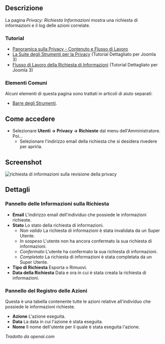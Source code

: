 <!-- Filename: Help4.x:Privacy:_Review_Information_Request / Display title: Privacy: Richiesta di Revisione delle Informazioni -->

## Descrizione

La pagina *Privacy: Richiesta Informazioni* mostra una richiesta di informazioni e il log delle azioni correlate.

### Tutorial

- [Panoramica sulla Privacy - Contenuto e Flusso di Lavoro](https://docs.joomla.org/Help4.x:Components_Privacy_Outline/en)
- [La Suite degli Strumenti per la Privacy](https://docs.joomla.org/J3.x:Privacy/en) 
  (Tutorial Dettagliato per Joomla 3)
- [Flusso di Lavoro della Richiesta di Informazioni](https://docs.joomla.org/J3.x:Information_Request_Workflow_in_Privacy_Component/en)
  (Tutorial Dettagliato per Joomla 3)

### Elementi Comuni

Alcuni elementi di questa pagina sono trattati in articoli di aiuto separati:

* [Barre degli Strumenti](jdocmanual?article=help/common-elements/toolbars).

## Come accedere

- Selezionare **Utenti → Privacy → Richieste** dal menu
  dell'Amministratore. Poi...
  - Selezionare l'indirizzo email della richiesta che si desidera rivedere per aprirla.

## Screenshot

![richiesta di informazioni sulla revisione della privacy](../../../it/images/privacy/privacy-review-information-request.png)

## Dettagli

### Pannello delle Informazioni sulla Richiesta
- **Email** L'indirizzo email dell'individuo che possiede le informazioni
    richieste.
- **Stato** Lo stato della richiesta di informazioni.
    - *Non valido* La richiesta di informazioni è stata invalidata da un Super Utente.
    - *In sospeso* L'utente non ha ancora confermato la sua richiesta di informazioni.
    - *Confermato* L'utente ha confermato la sua richiesta di informazioni.
    - *Completato* La richiesta di informazioni è stata completata da un Super Utente.
- **Tipo di Richiesta** Esporta o Rimuovi.
- **Data della Richiesta** Data e ora in cui è stata creata la richiesta di informazioni.

### Pannello del Registro delle Azioni

Questa è una tabella contenente tutte le azioni relative all'individuo che possiede
le informazioni richieste.

- **Azione** L'azione eseguita.
- **Data** La data in cui l'azione è stata eseguita.
- **Nome** Il nome dell'utente per il quale è stata eseguita l'azione.

*Tradotto da openai.com*

